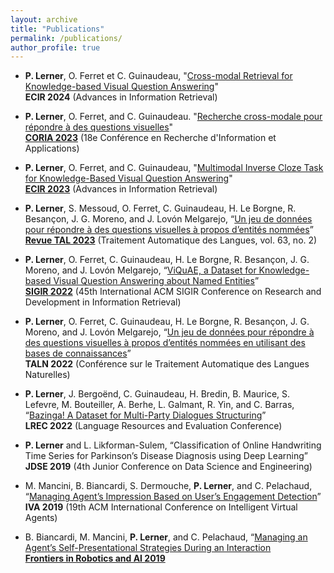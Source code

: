 ```yaml
---
layout: archive
title: "Publications"
permalink: /publications/
author_profile: true
---
```


- **P. Lerner**, O. Ferret et C. Guinaudeau, "[Cross-modal Retrieval for Knowledge-based Visual Question
Answering](https://arxiv.org/abs/2401.05736)"  
**ECIR 2024** (Advances in Information Retrieval)

- **P. Lerner**, O. Ferret, and C. Guinaudeau. "[Recherche cross-modale pour répondre à des questions visuelles](https://hal.science/hal-04131549)"   
  [**CORIA 2023**](https://aclanthology.org/2023.jeptalnrecital-coria.5/) (18e Conférence en Recherche d'Information et Applications)

- **P. Lerner**, O. Ferret, and C. Guinaudeau, "[Multimodal Inverse Cloze Task for Knowledge-Based Visual Question Answering](https://hal.science/hal-03933089)"   
  [**ECIR 2023**](https://link.springer.com/chapter/10.1007/978-3-031-28244-7_36) (Advances in Information Retrieval)

- **P. Lerner**, S. Messoud, O. Ferret, C. Guinaudeau, H. Le Borgne, R. Besançon, J. G. Moreno, and J. Lovón Melgarejo, 
  “[Un jeu de données pour répondre à des questions visuelles à propos d’entités nommées](https://hal.science/hal-04175505/)”  
  [**Revue TAL 2023**](https://www.atala.org/content/tal_63_2_1) (Traitement Automatique des Langues, vol. 63, no. 2)

- **P. Lerner**, O. Ferret, C. Guinaudeau, H. Le Borgne, R. Besançon, J. G. Moreno, and J. Lovón Melgarejo, 
  “[ViQuAE, a Dataset for Knowledge-based Visual Question Answering about Named Entities](https://hal.science/hal-03650618/)”  
  [**SIGIR 2022**](https://dl.acm.org/doi/abs/10.1145/3477495.3531753) (45th International ACM SIGIR Conference on Research and Development in Information Retrieval)

- **P. Lerner**, O. Ferret, C. Guinaudeau, H. Le Borgne, R. Besançon, J. G. Moreno, and J. Lovón Melgarejo, 
  “[Un jeu de données pour répondre à des questions visuelles à propos d’entités nommées en utilisant des bases de connaissances](https://aclanthology.org/2022.jeptalnrecital-taln.43/)”   
  **TALN 2022** (Conférence sur le Traitement Automatique des Langues Naturelles)

- **P. Lerner**, J. Bergoënd, C. Guinaudeau, H. Bredin, B. Maurice, S. Lefevre, M. Bouteiller, A. Berhe, L. Galmant, R. Yin, and C. Barras, 
  “[Bazinga! A Dataset for Multi-Party Dialogues Structuring](https://aclanthology.org/2022.lrec-1.367)”  
  **LREC 2022** (Language Resources and Evaluation Conference)

- **P. Lerner** and L. Likforman-Sulem, “Classification of Online Handwriting Time Series for Parkinson’s Disease Diagnosis using Deep Learning”   
  **JDSE 2019** (4th Junior Conference on Data Science and Engineering)

- M. Mancini, B. Biancardi, S. Dermouche, **P. Lerner**, and C. Pelachaud, 
  “[Managing Agent’s Impression Based on User’s Engagement Detection](https://doi.org/10.1145/3308532.3329442)”   
  **IVA 2019** (19th ACM International Conference on Intelligent Virtual Agents)

- B. Biancardi, M. Mancini, **P. Lerner**, and C. Pelachaud, 
  “[Managing an Agent’s Self-Presentational Strategies During an Interaction](https://hal.science/hal-03011660v1/file/frobt-06-00093.pdf)   
  [**Frontiers in Robotics and AI 2019**](https://www.frontiersin.org/article/10.3389/frobt.2019.00093)
